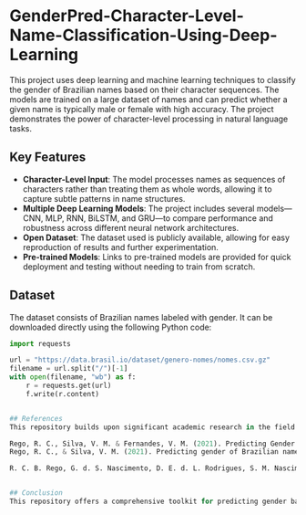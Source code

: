 # GenderPred-Character-Level-Name-Classification-Using-Deep-Learning


This project uses deep learning and machine learning techniques to classify the gender of Brazilian names based on their character sequences. The models are trained on a large dataset of names and can predict whether a given name is typically male or female with high accuracy. The project demonstrates the power of character-level processing in natural language tasks.

## Key Features
- **Character-Level Input**: The model processes names as sequences of characters rather than treating them as whole words, allowing it to capture subtle patterns in name structures.
- **Multiple Deep Learning Models**: The project includes several models—CNN, MLP, RNN, BiLSTM, and GRU—to compare performance and robustness across different neural network architectures.
- **Open Dataset**: The dataset used is publicly available, allowing for easy reproduction of results and further experimentation.
- **Pre-trained Models**: Links to pre-trained models are provided for quick deployment and testing without needing to train from scratch.

## Dataset
The dataset consists of Brazilian names labeled with gender. It can be downloaded directly using the following Python code:

```python
import requests

url = "https://data.brasil.io/dataset/genero-nomes/nomes.csv.gz"
filename = url.split("/")[-1]
with open(filename, "wb") as f:
    r = requests.get(url)
    f.write(r.content)


## References
This repository builds upon significant academic research in the field of name-based gender classification:

Rego, R. C., Silva, V. M. & Fernandes, V. M. (2021). Predicting Gender by First Name Using Character-level Machine Learning. arXiv preprint arXiv:2106.10156 v2.
Rego, R. C., & Silva, V. M. (2021). Predicting gender of Brazilian names using deep learning. arXiv preprint arXiv:2106.10156 v1.

R. C. B. Rego, G. d. S. Nascimento, D. E. d. L. Rodrigues, S. M. Nascimento, & V. M. L. Silva (2023). "Brazilian scientific productivity from a gender perspective during the Covid-19 pandemic: classification and analysis via machine learning," IEEE Latin America Transactions, vol. 21, no. 2, pp. 302-309, doi: 10.1109/TLA.2023.10015223.


## Conclusion
This repository offers a comprehensive toolkit for predicting gender based on first names using advanced machine learning techniques. Whether you are interested in exploring the intricacies of character-level models or need a robust solution for name-based gender prediction, this repository provides everything you need to get started.
